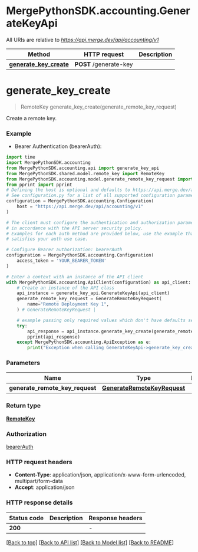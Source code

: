 # MergePythonSDK.accounting.GenerateKeyApi

All URIs are relative to *https://api.merge.dev/api/accounting/v1*

| Method                                                           | HTTP request           | Description |
| ---------------------------------------------------------------- | ---------------------- | ----------- |
| [**generate_key_create**](GenerateKeyApi.md#generate_key_create) | **POST** /generate-key |

# **generate_key_create**

> RemoteKey generate_key_create(generate_remote_key_request)

Create a remote key.

### Example

- Bearer Authentication (bearerAuth):

```python
import time
import MergePythonSDK.accounting
from MergePythonSDK.accounting.api import generate_key_api
from MergePythonSDK.shared.model.remote_key import RemoteKey
from MergePythonSDK.accounting.model.generate_remote_key_request import GenerateRemoteKeyRequest
from pprint import pprint
# Defining the host is optional and defaults to https://api.merge.dev/api/accounting/v1
# See configuration.py for a list of all supported configuration parameters.
configuration = MergePythonSDK.accounting.Configuration(
    host = "https://api.merge.dev/api/accounting/v1"
)

# The client must configure the authentication and authorization parameters
# in accordance with the API server security policy.
# Examples for each auth method are provided below, use the example that
# satisfies your auth use case.

# Configure Bearer authorization: bearerAuth
configuration = MergePythonSDK.accounting.Configuration(
    access_token = 'YOUR_BEARER_TOKEN'
)

# Enter a context with an instance of the API client
with MergePythonSDK.accounting.ApiClient(configuration) as api_client:
    # Create an instance of the API class
    api_instance = generate_key_api.GenerateKeyApi(api_client)
    generate_remote_key_request = GenerateRemoteKeyRequest(
        name="Remote Deployment Key 1",
    ) # GenerateRemoteKeyRequest |

    # example passing only required values which don't have defaults set
    try:
        api_response = api_instance.generate_key_create(generate_remote_key_request)
        pprint(api_response)
    except MergePythonSDK.accounting.ApiException as e:
        print("Exception when calling GenerateKeyApi->generate_key_create: %s\n" % e)
```

### Parameters

| Name                            | Type                                                        | Description | Notes |
| ------------------------------- | ----------------------------------------------------------- | ----------- | ----- |
| **generate_remote_key_request** | [**GenerateRemoteKeyRequest**](GenerateRemoteKeyRequest.md) |             |

### Return type

[**RemoteKey**](RemoteKey.md)

### Authorization

[bearerAuth](../README.md#bearerAuth)

### HTTP request headers

- **Content-Type**: application/json, application/x-www-form-urlencoded, multipart/form-data
- **Accept**: application/json

### HTTP response details

| Status code | Description | Response headers |
| ----------- | ----------- | ---------------- |
| **200**     |             | -                |

[[Back to top]](#) [[Back to API list]](../README.md#documentation-for-api-endpoints) [[Back to Model list]](../README.md#documentation-for-models) [[Back to README]](../README.md)

